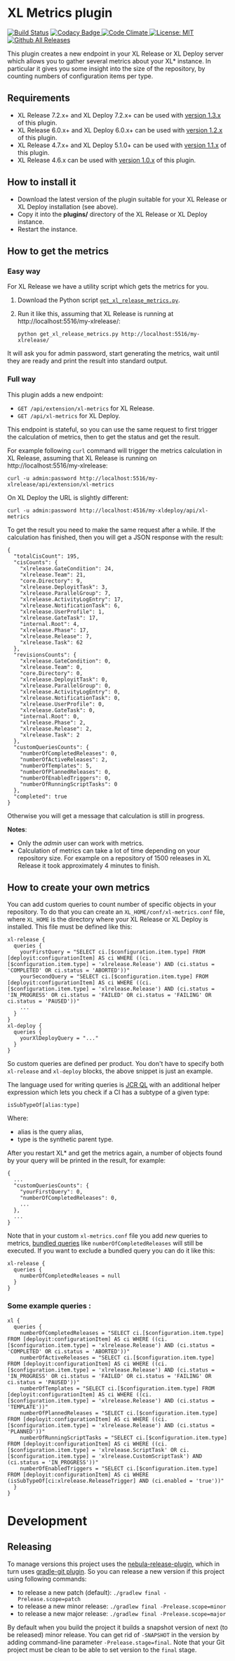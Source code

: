 # XL Metrics plugin

[![Build Status][xl-metrics-plugin-travis-image]][xl-metrics-plugin-travis-url]
[![Codacy Badge][xl-metrics-plugin-codacy-image] ][xl-metrics-plugin-codacy-url]
[![Code Climate][xl-metrics-plugin-code-climate-image] ][xl-metrics-plugin-code-climate-url]
[![License: MIT][xl-metrics-plugin-license-image] ][xl-metrics-plugin-license-url]
[![Github All Releases][xl-metrics-plugin-downloads-image] ]()

[xl-metrics-plugin-travis-image]: https://travis-ci.org/xebialabs-community/xl-metrics-plugin.svg?branch=master
[xl-metrics-plugin-travis-url]: https://travis-ci.org/xebialabs-community/xl-metrics-plugin
[xl-metrics-plugin-codacy-image]: https://api.codacy.com/project/badge/Grade/b7d65bbe454c4d99833f98119ae535be
[xl-metrics-plugin-codacy-url]: https://www.codacy.com/app/joris-dewinne/xl-metrics-plugin
[xl-metrics-plugin-code-climate-image]: https://api.codeclimate.com/v1/badges/cc49dfda1da2c07f4c8f/maintainability
[xl-metrics-plugin-code-climate-url]: https://codeclimate.com/github/xebialabs-community/xl-metrics-plugin/maintainability
[xl-metrics-plugin-license-image]: https://img.shields.io/badge/License-MIT-yellow.svg
[xl-metrics-plugin-license-url]: https://opensource.org/licenses/MIT
[xl-metrics-plugin-downloads-image]: https://img.shields.io/github/downloads/xebialabs-community/xl-metrics-plugin/total.svg



This plugin creates a new endpoint in your XL Release or XL Deploy server which allows you to gather several metrics about your XL* instance. In particular it gives you some insight into the size of the repository, by counting numbers of configuration items per type.

## Requirements

* XL Release 7.2.x+ and XL Deploy 7.2.x+ can be used with [version 1.3.x](https://github.com/xebialabs-community/xl-metrics-plugin/releases/download/v1.3.0/xl-metrics-plugin-1.3.0.jar) of this plugin.
* XL Release 6.0.x+ and XL Deploy 6.0.x+ can be used with [version 1.2.x](https://github.com/xebialabs-community/xl-metrics-plugin/releases/download/v1.2.1/xl-metrics-plugin-1.2.1.jar) of this plugin.
* XL Release 4.7.x+ and XL Deploy 5.1.0+ can be used with [version 1.1.x](https://github.com/xebialabs-community/xl-metrics-plugin/releases/download/v1.1.0/xl-metrics-plugin-1.1.0.jar) of this plugin.
* XL Release 4.6.x can be used with [version 1.0.x](https://github.com/xebialabs-community/xl-metrics-plugin/releases/download/v1.0.0/xl-metrics-plugin-1.0.0.jar) of this plugin.

## How to install it

* Download the latest version of the plugin suitable for your XL Release or XL Deploy installation (see above).
* Copy it into the **plugins/** directory of the XL Release or XL Deploy instance.
* Restart the instance.

## How to get the metrics

### Easy way

For XL Release we have a utility script which gets the metrics for you.

1. Download the Python script [`get_xl_release_metrics.py`](scripts/get_xl_release_metrics.py).
2. Run it like this, assuming that XL Release is running at http://localhost:5516/my-xlrelease/:

    `python get_xl_release_metrics.py http://localhost:5516/my-xlrelease/`
    
It will ask you for admin password, start generating the metrics, wait until they are ready and print the result into standard output.

### Full way

This plugin adds a new endpoint: 

* `GET /api/extension/xl-metrics` for XL Release.
* `GET /api/xl-metrics` for XL Deploy.

This endpoint is stateful, so you can use the same request to first trigger the calculation of metrics, then to get the status and get the result.

For example following `curl` command will trigger the metrics calculation in XL Release, assuming that XL Release is running on http://localhost:5516/my-xlrelease:

    curl -u admin:password http://localhost:5516/my-xlrelease/api/extension/xl-metrics
    
On XL Deploy the URL is slightly different:

    curl -u admin:password http://localhost:4516/my-xldeploy/api/xl-metrics

To get the result you need to make the same request after a while. If the calculation has finished, then you will get a JSON response with the result:

    {
      "totalCisCount": 195,
      "cisCounts": {
        "xlrelease.GateCondition": 24,
        "xlrelease.Team": 21,
        "core.Directory": 9,
        "xlrelease.DeployitTask": 3,
        "xlrelease.ParallelGroup": 7,
        "xlrelease.ActivityLogEntry": 17,
        "xlrelease.NotificationTask": 6,
        "xlrelease.UserProfile": 1,
        "xlrelease.GateTask": 17,
        "internal.Root": 4,
        "xlrelease.Phase": 17,
        "xlrelease.Release": 7,
        "xlrelease.Task": 62
      },
      "revisionsCounts": {
        "xlrelease.GateCondition": 0,
        "xlrelease.Team": 0,
        "core.Directory": 0,
        "xlrelease.DeployitTask": 0,
        "xlrelease.ParallelGroup": 0,
        "xlrelease.ActivityLogEntry": 0,
        "xlrelease.NotificationTask": 0,
        "xlrelease.UserProfile": 0,
        "xlrelease.GateTask": 0,
        "internal.Root": 0,
        "xlrelease.Phase": 2,
        "xlrelease.Release": 2,
        "xlrelease.Task": 2
      },
      "customQueriesCounts": {
        "numberOfCompletedReleases": 0,
        "numberOfActiveReleases": 2,
        "numberOfTemplates": 5,
        "numberOfPlannedReleases": 0,
        "numberOfEnabledTriggers": 0,
        "numberOfRunningScriptTasks": 0
      },
      "completed": true
    }

Otherwise you will get a message that calculation is still in progress.

**Notes**:

* Only the _admin_ user can work with metrics.
* Calculation of metrics can take a lot of time depending on your repository size. For example on a repository of 1500 releases in XL Release it took approximately 4 minutes to finish.

## How to create your own metrics

You can add custom queries to count number of specific objects in your repository. To do that you can create an `XL_HOME/conf/xl-metrics.conf` file, where `XL_HOME` is the directory where your XL Release or XL Deploy is installed. This file must be defined like this:

    xl-release {
      queries {
        yourFirstQuery = "SELECT ci.[$configuration.item.type] FROM [deployit:configurationItem] AS ci WHERE ((ci.[$configuration.item.type] = 'xlrelease.Release') AND (ci.status = 'COMPLETED' OR ci.status = 'ABORTED'))"
        yourSecondQuery = "SELECT ci.[$configuration.item.type] FROM [deployit:configurationItem] AS ci WHERE ((ci.[$configuration.item.type] = 'xlrelease.Release') AND (ci.status = 'IN_PROGRESS' OR ci.status = 'FAILED' OR ci.status = 'FAILING' OR ci.status = 'PAUSED'))"
        ...
      }
    }
    xl-deploy {
      queries {
        yourXlDeployQuery = "..."
      }
    }

So custom queries are defined per product. You don't have to specify both `xl-release` and `xl-deploy` blocks, the above snippet is just an example.

The language used for writing queries is [JCR QL](http://www.day.com/specs/jcr/2.0/6_Query.html) with an additional helper expression which lets you  check if a CI has a subtype of a given type:

    isSubTypeOf[alias:type]

Where:

* alias is the query alias,
* type is the synthetic parent type.

After you restart XL* and get the metrics again, a number of objects found by your query will be printed in the result, for example:

    {
      ...
      "customQueriesCounts": {
        "yourFirstQuery": 0,
        "numberOfCompletedReleases": 0,
        ...
      },
      ...
    }

Note that in your custom `xl-metrics.conf` file you add _new_ queries to metrics, [bundled queries](src/main/resources/xl-metrics.conf) like `numberOfCompletedReleases` will still be executed. If you want to exclude a bundled query you can do it like this:

    xl-release {
      queries {
        numberOfCompletedReleases = null
      }
    }


### Some example queries :

    xl {
      queries {
        numberOfCompletedReleases = "SELECT ci.[$configuration.item.type] FROM [deployit:configurationItem] AS ci WHERE ((ci.[$configuration.item.type] = 'xlrelease.Release') AND (ci.status = 'COMPLETED' OR ci.status = 'ABORTED'))"
        numberOfActiveReleases = "SELECT ci.[$configuration.item.type] FROM [deployit:configurationItem] AS ci WHERE ((ci.[$configuration.item.type] = 'xlrelease.Release') AND (ci.status = 'IN_PROGRESS' OR ci.status = 'FAILED' OR ci.status = 'FAILING' OR ci.status = 'PAUSED'))"
        numberOfTemplates = "SELECT ci.[$configuration.item.type] FROM [deployit:configurationItem] AS ci WHERE ((ci.[$configuration.item.type] = 'xlrelease.Release') AND (ci.status = 'TEMPLATE'))"
        numberOfPlannedReleases = "SELECT ci.[$configuration.item.type] FROM [deployit:configurationItem] AS ci WHERE ((ci.[$configuration.item.type] = 'xlrelease.Release') AND (ci.status = 'PLANNED'))"
        numberOfRunningScriptTasks = "SELECT ci.[$configuration.item.type] FROM [deployit:configurationItem] AS ci WHERE ((ci.[$configuration.item.type] = 'xlrelease.ScriptTask' OR ci.[$configuration.item.type] = 'xlrelease.CustomScriptTask') AND (ci.status = 'IN_PROGRESS'))"
        numberOfEnabledTriggers = "SELECT ci.[$configuration.item.type] FROM [deployit:configurationItem] AS ci WHERE (isSubTypeOf[ci:xlrelease.ReleaseTrigger] AND (ci.enabled = 'true'))"
      }
    }


# Development

## Releasing ##

To manage versions this project uses the [nebula-release-plugin](https://github.com/nebula-plugins/nebula-release-plugin), which in turn uses [gradle-git plugin](https://github.com/ajoberstar/gradle-git). So you can release a new version if this project using following commands:

* to release a new patch (default): `./gradlew final -Prelease.scope=patch`
* to release a new minor release: `./gradlew final -Prelease.scope=minor`
* to release a new major release: `./gradlew final -Prelease.scope=major`

By default when you build the project it builds a snapshot version of next (to be released) minor release. You can get rid of `-SNAPSHOT` in the version by adding command-line parameter `-Prelease.stage=final`. Note that your Git project must be clean to be able to set version to the `final` stage.
